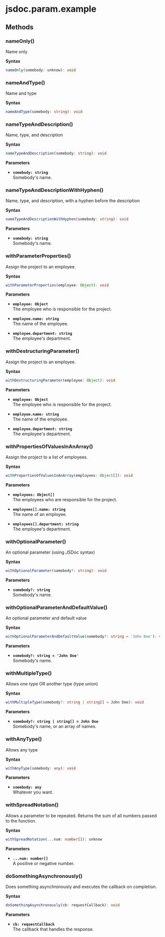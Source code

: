 # jsdoc.param.example

## Methods

### nameOnly()

Name only

**Syntax**

```typescript
nameOnly(somebody: unknow): void
```

### nameAndType()

Name and type

**Syntax**

```typescript
nameAndType(somebody: string): void
```

### nameTypeAndDescription()

Name, type, and description

**Syntax**

```typescript
nameTypeAndDescription(somebody: string): void
```

**Parameters**

- **`somebody: string`**<br>
  Somebody's name.

### nameTypeAndDescriptionWithHyphen()

Name, type, and description, with a hyphen before the description

**Syntax**

```typescript
nameTypeAndDescriptionWithHyphen(somebody: string): void
```

**Parameters**

- **`somebody: string`**<br>
  Somebody's name.

### withParameterProperties()

Assign the project to an employee.

**Syntax**

```typescript
withParameterProperties(employee: Object): void
```

**Parameters**

- **`employee: Object`**<br>
  The employee who is responsible for the project.

- **`employee.name: string`**<br>
  The name of the employee.

- **`employee.department: string`**<br>
  The employee's department.

### withDestructuringParameter()

Assign the project to an employee.

**Syntax**

```typescript
withDestructuringParameter(employee: Object): void
```

**Parameters**

- **`employee: Object`**<br>
  The employee who is responsible for the project.

- **`employee.name: string`**<br>
  The name of the employee.

- **`employee.department: string`**<br>
  The employee's department.

### withPropertiesOfValuesInAnArray()

Assign the project to a list of employees.

**Syntax**

```typescript
withPropertiesOfValuesInAnArray(employees: Object[]): void
```

**Parameters**

- **`employees: Object[]`**<br>
  The employees who are responsible for the project.

- **`employees[].name: string`**<br>
  The name of an employee.

- **`employees[].department: string`**<br>
  The employee's department.

### withOptionalParameter()

An optional parameter (using JSDoc syntax)

**Syntax**

```typescript
withOptionalParameter(somebody?: string): void
```

**Parameters**

- **`somebody?: string`**<br>
  Somebody's name.

### withOptionalParameterAndDefaultValue()

An optional parameter and default value

**Syntax**

```typescript
withOptionalParameterAndDefaultValue(somebody?: string = 'John Doe'): void
```

**Parameters**

- **`somebody?: string = 'John Doe'`**<br>
  Somebody's name.

### withMultipleType()

Allows one type OR another type (type union)

**Syntax**

```typescript
withMultipleType(somebody?: string | string[] = John Doe): void
```

**Parameters**

- **`somebody?: string | string[] = John Doe`**<br>
  Somebody's name, or an array of names.

### withAnyType()

Allows any type

**Syntax**

```typescript
withAnyType(somebody: any): void
```

**Parameters**

- **`somebody: any`**<br>
  Whatever you want.

### withSpreadNotation()

Allows a parameter to be repeated.
Returns the sum of all numbers passed to the function.

**Syntax**

```typescript
withSpreadNotation(...num: number[]): unknow
```

**Parameters**

- **`...num: number[]`**<br>
  A positive or negative number.

### doSomethingAsynchronously()

Does something asynchronously and executes the callback on completion.

**Syntax**

```typescript
doSomethingAsynchronously(cb: requestCallback): void
```

**Parameters**

- **`cb: requestCallback`**<br>
  The callback that handles the response.
